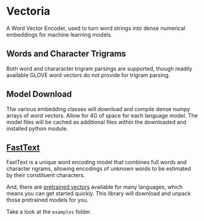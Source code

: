 # Vectoria
A Word Vector Encoder, used to turn word strings into dense numerical embeddings for
machine learning models.

## Words and Character Trigrams
Both word and chararacter trigram parsings are supported, though readily available
GLOVE word vectors do not provide for trigram parsing.

## Model Download
The various embedding classes will download and compile dense numpy arrays
of word vectors. Allow for 4G of space for each language model. The model
files will be cached as additional files within the downloaded and installed python
module.

## [FastText](https://github.com/facebookresearch/fastText)
FastText is a unique word encoding model that combines full words and
character ngrams, allowing encodings of unknown words to be estimated by their
constituent characters.

And, there are [pretrained vectors](https://github.com/facebookresearch/fastText/blob/master/pretrained-vectors.md) 
available for many languages, which means you can get started quickly. This library
will download and unpack those pretrained models for you.


Take a look at the ```examples``` folder.